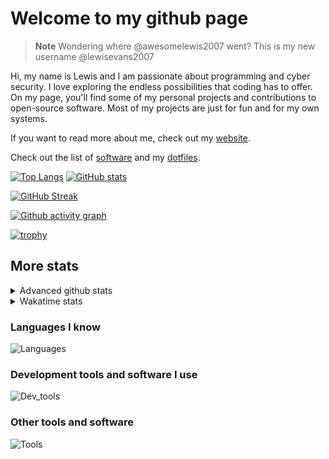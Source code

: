 # Welcome to my github page

> **Note**
> Wondering where @awesomelewis2007 went? This is my new username @lewisevans2007

Hi, my name is Lewis and I am passionate about programming and cyber security. I love exploring the endless possibilities that coding has to offer. On my page, you'll find some of my personal projects and contributions to open-source software. Most of my projects are just for fun and for my own systems.

If you want to read more about me, check out my [website](https://lewisevans2007.github.io/).

Check out the list of [software](https://github.com/lewisevans2007/lewisevans2007/blob/master/software.md) and my [dotfiles](https://github.com/lewisevans2007/dotfiles).

[![Top Langs](https://github-readme-stats.vercel.app/api/top-langs/?username=lewisevans2007&hide=html,css,jupyter%20notebook&langs_count=10&layout=donut&theme=transparent&exclude_repo=GPT-code-repository,Obsidian_vault)](https://github.com/anuraghazra/github-readme-stats) 
[![GitHub stats](https://github-readme-stats.vercel.app/api?username=lewisevans2007&show_icons=true&theme=transparent)](https://github.com/anuraghazra/github-readme-stats)

[![GitHub Streak](https://streak-stats.demolab.com?user=Awesomelewis2007&theme=transparent)](https://git.io/streak-stats)

[![Github activity graph](https://github-readme-activity-graph.vercel.app/graph?username=lewisevans2007&theme=github-compact&area=true)](https://github.com/ashutosh00710/github-readme-activity-graph)

[![trophy](https://github-profile-trophy.vercel.app/?username=lewisevans2007&theme=darkhub)](https://github.com/ryo-ma/github-profile-trophy)

## More stats
<details close>
<summary>Advanced github stats</summary>
<br>
  
![Metrics](https://raw.githubusercontent.com/lewisevans2007/lewisevans2007/master/github-metrics.svg)
  
</details>

<details close>
<summary>Wakatime stats</summary>
<br>

<!--START_SECTION:waka-->

```txt
JSON             2 hrs 19 mins   ███████▓░░░░░░░░░░░░░░░░░   30.76 %
Python           1 hr 29 mins    █████░░░░░░░░░░░░░░░░░░░░   19.71 %
C                59 mins         ███▒░░░░░░░░░░░░░░░░░░░░░   13.23 %
Makefile         48 mins         ██▓░░░░░░░░░░░░░░░░░░░░░░   10.76 %
Markdown         25 mins         █▒░░░░░░░░░░░░░░░░░░░░░░░   05.64 %
Other            22 mins         █▒░░░░░░░░░░░░░░░░░░░░░░░   04.91 %
Go               8 mins          ▒░░░░░░░░░░░░░░░░░░░░░░░░   01.88 %
JavaScript       8 mins          ▒░░░░░░░░░░░░░░░░░░░░░░░░   01.81 %
Bash             7 mins          ▒░░░░░░░░░░░░░░░░░░░░░░░░   01.74 %
Assembly         7 mins          ▒░░░░░░░░░░░░░░░░░░░░░░░░   01.60 %
HTML             5 mins          ▒░░░░░░░░░░░░░░░░░░░░░░░░   01.20 %
Julia            4 mins          ▒░░░░░░░░░░░░░░░░░░░░░░░░   00.97 %
Objective-C      4 mins          ▒░░░░░░░░░░░░░░░░░░░░░░░░   00.95 %
D                4 mins          ▒░░░░░░░░░░░░░░░░░░░░░░░░   00.94 %
INI              3 mins          ▒░░░░░░░░░░░░░░░░░░░░░░░░   00.74 %
```

<!--END_SECTION:waka-->
</details>

### Languages I know
![Languages](https://skillicons.dev/icons?i=python,cpp,cs,c,javascript,nodejs,dotnet,bash,css,html,rust)
### Development tools and software I use
![Dev_tools](https://skillicons.dev/icons?i=git,docker,github,googlecloud,vscode,visualstudio,raspberrypi,linux,powershell,replit)
### Other tools and software
![Tools](https://skillicons.dev/icons?i=blender,ps,pr,ai,xd,figma)
